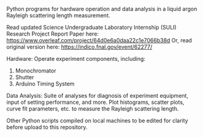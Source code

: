Python programs for hardware operation and data analysis in a liquid argon Rayleigh scattering length measurement.

Read updated Science Undergraduate Laboratory Internship (SULI) Research Project Report Paper here: https://www.overleaf.com/project/64d0e6a0daa22c1e7066b38d
Or, read original version here: https://indico.fnal.gov/event/62277/


Hardware:
Operate experiment components, including:
1. Monochromator
2. Shutter
3. Arduino Timing System


Data Analysis:
Suite of analyses for diagnosis of experiment equipment, input of setting performance, and more. Plot histograms, scatter plots, curve fit parameters, etc. to measure the Rayleigh scattering length.


Other Python scripts compiled on local machines to be edited for clarity before upload to this repository.
